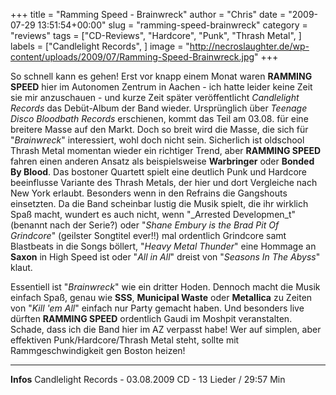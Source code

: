 +++
title = "Ramming Speed - Brainwreck"
author = "Chris"
date = "2009-07-29 13:51:54+00:00"
slug = "ramming-speed-brainwreck"
category = "reviews"
tags = ["CD-Reviews", "Hardcore", "Punk", "Thrash Metal", ]
labels = ["Candlelight Records", ]
image = "http://necroslaughter.de/wp-content/uploads/2009/07/Ramming-Speed-Brainwreck.jpg"
+++

So schnell kann es gehen! Erst vor knapp einem Monat waren **RAMMING SPEED** hier im Autonomen Zentrum in Aachen - ich hatte leider keine Zeit sie mir anzuschauen - und kurze Zeit später veröffentlicht _Candlelight Records_ das Debüt-Album der Band wieder. Ursprünglich über _Teenage Disco Bloodbath Records_ erschienen, kommt das Teil am 03.08. für eine breitere Masse auf den Markt.
Doch so breit wird die Masse, die sich für "_Brainwreck_" interessiert, wohl doch nicht sein. Sicherlich ist oldschool Thrash Metal momentan wieder ein richtiger Trend, aber **RAMMING SPEED** fahren einen anderen Ansatz als beispielsweise **Warbringer** oder **Bonded By Blood**. Das bostoner Quartett spielt eine deutlich Punk und Hardcore beeinflusse Variante des Thrash Metals, der hier und dort Vergleiche nach New York erlaubt. Besonders wenn in den Refrains die Gangshouts einsetzten.
Da die Band scheinbar lustig die Musik spielt, die ihr wirklich Spaß macht, wundert es auch nicht, wenn "_Arrested Developmen_t" (benannt nach der Serie?) oder "_Shane Embury is the Brad Pit Of Grindcore_" (geilster Songtitel ever!!) mal ordentlich Grindcore samt Blastbeats in die Songs böllert, "_Heavy Metal Thunder_" eine Hommage an **Saxon** in High Speed ist oder "_All in All_" dreist von "_Seasons In The Abyss_" klaut.

Essentiell ist "_Brainwreck_" wie ein dritter Hoden. Dennoch macht die Musik einfach Spaß, genau wie **SSS**, **Municipal Waste** oder **Metallica** zu Zeiten von "_Kill 'em All_" einfach nur Party gemacht haben. Und besonders live dürften **RAMMING SPEED** ordentlich Gaudi im Moshpit veranstalten. Schade, dass ich die Band hier im AZ verpasst habe! Wer auf simplen, aber effektiven Punk/Hardcore/Thrash Metal steht, sollte mit Rammgeschwindigkeit gen Boston heizen!





---
**Infos**
Candlelight Records - 03.08.2009
CD - 13 Lieder / 29:57 Min
